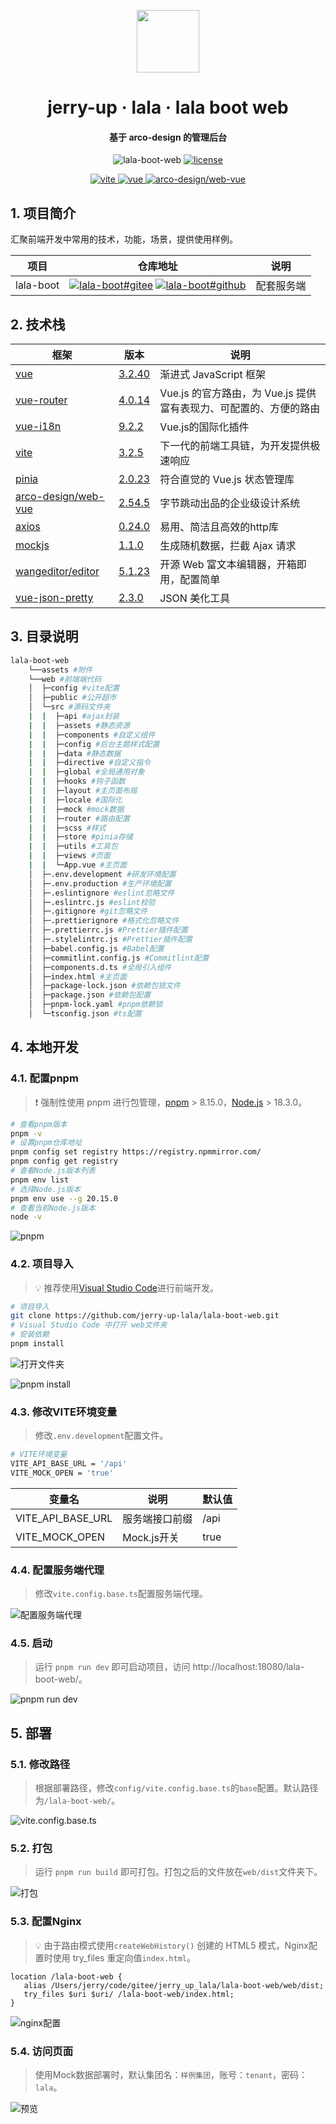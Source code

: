 <!-- markdownlint-disable -->
<p align="center">
  <img width="100" src="./assets/logo.svg" style="text-align: center;">
</p>
<h1 align="center">jerry-up · lala · lala boot web</h1>
<h4 align="center">基于 arco-design 的管理后台</h4>
<p align="center">
    <img alt="lala-boot-web" src="https://img.shields.io/badge/lala--boot--web-1.0.0-green">
    <a href="./LICENSE" target="_blank">
        <img alt="license" src="https://img.shields.io/badge/license-MIT-green">
    </a>
</p>
<p align="center">
    <a href="https://www.npmjs.com/package/vite/v/3.2.5" target="_blank">
        <img alt="vite" src="https://img.shields.io/badge/vite-3.2.5-blue?logo=vite">
    </a>
    <a href="https://www.npmjs.com/package/vue/v/3.2.40" target="_blank">
        <img alt="vue" src="https://img.shields.io/badge/vue-3.2.40-blue?logo=vuedotjs">
    </a>
    <a href="https://www.npmjs.com/package/@arco-design/web-vue/v/2.54.5" target="_blank">
        <img alt="arco-design/web-vue" src="https://img.shields.io/badge/arco--design%2Fweb--vue-2.54.5-blue?logo=bytedance">
    </a>
</p>

## 1. 项目简介
汇聚前端开发中常用的技术，功能，场景，提供使用样例。

| 项目                                                   | 仓库地址                                            | 说明                     |
| ------------------------------------------------------ | ------------------------ | ------------------------ |
| lala-boot | [![lala-boot#gitee](https://img.shields.io/badge/gitee-snow?logo=Gitee&logoColor=crimson)](https://gitee.com/jerry_up_lala/lala-boot) [![lala-boot#github](https://img.shields.io/badge/github-snow?logo=Github&logoColor=black)](https://github.com/jerry-up-lala/lala-boot) | 配套服务端 |

## 2. 技术栈

| 框架  | 版本 | 说明 |
| ---- | ---- | ---- |
| [vue](https://cn.vuejs.org/) | [3.2.40](https://www.npmjs.com/package/vue/v/3.2.40) | 渐进式 JavaScript 框架 |
| [vue-router](https://router.vuejs.org/zh/) | [4.0.14](https://www.npmjs.com/package/vue-router/v/4.0.14) | Vue.js 的官方路由，为 Vue.js 提供富有表现力、可配置的、方便的路由 |
| [vue-i18n](https://vue-i18n.intlify.dev/) | [9.2.2](https://www.npmjs.com/package/vue-i18n/v/9.2.2)   | Vue.js的国际化插件 |
| [vite](https://cn.vitejs.dev/) | [3.2.5](https://www.npmjs.com/package/vite/v/3.2.5)  | 下一代的前端工具链，为开发提供极速响应 |
| [pinia](https://pinia.vuejs.org/zh/) | [2.0.23](https://www.npmjs.com/package/pinia/v/2.0.23)  | 符合直觉的  Vue.js 状态管理库 |
| [arco-design/web-vue](https://arco.design/vue/docs/start) | [2.54.5](https://www.npmjs.com/package/@arco-design/web-vue/v/2.54.5) | 字节跳动出品的企业级设计系统 |
| [axios](http://www.axios-js.com/zh-cn/) | [0.24.0](https://www.npmjs.com/package/axios/v/0.24.0) | 易用、简洁且高效的http库 |
| [mockjs](http://mockjs.com/) | [1.1.0](https://www.npmjs.com/package/mockjs/v/1.1.0) | 生成随机数据，拦截 Ajax 请求 |
| [wangeditor/editor](https://www.wangeditor.com/) | [5.1.23](https://www.npmjs.com/package/@wangeditor/editor/v/5.1.23) | 开源 Web 富文本编辑器，开箱即用，配置简单 |
| [vue-json-pretty](https://github.com/leezng/vue-json-pretty/blob/17ce791f5e2eb84522fe6e53c251d5b53946639f/README.zh_CN.md) | [2.3.0](https://www.npmjs.com/package/vue-json-pretty/v/2.3.0) | JSON 美化工具 |


## 3. 目录说明

```sh
lala-boot-web
    └──assets #附件
    └──web #前端端代码
    │  ├─config #vite配置
    │  ├─public #公开超市
    │  └─src #源码文件夹
    |  |  ├─api #ajax封装
    |  |  ├─assets #静态资源
    |  |  ├─components #自定义组件
    |  |  ├─config #后台主题样式配置
    |  |  ├─data #静态数据
    |  |  ├─directive #自定义指令
    |  |  ├─global #全局通用对象
    |  |  ├─hooks #钩子函数
    |  |  ├─layout #主页面布局
    |  |  ├─locale #国际化
    |  |  ├─mock #mock数据
    |  |  ├─router #路由配置
    |  |  ├─scss #样式
    |  |  ├─store #pinia存储
    |  |  ├─utils #工具包
    |  |  ├─views #页面
    |  |  └─App.vue #主页面
    │  ├─.env.development #研发环境配置
    │  ├─.env.production #生产环境配置
    │  ├─.eslintignore #eslint忽略文件
    │  ├─.eslintrc.js #eslint校验
    │  ├─.gitignore #git忽略文件
    │  ├─.prettierignore #格式化忽略文件
    │  ├─.prettierrc.js #Prettier插件配置
    │  ├─.stylelintrc.js #Prettier插件配置
    │  ├─babel.config.js #Babel配置
    │  ├─commitlint.config.js #Commitlint配置
    │  ├─components.d.ts #全局引入组件
    │  ├─index.html #主页面
    │  ├─package-lock.json #依赖包锁文件
    │  ├─package.json #依赖包配置
    │  ├─pnpm-lock.yaml #pnpm依赖锁
    │  └─tsconfig.json #ts配置
```

## 4. 本地开发

### 4.1. 配置pnpm

> :heavy_exclamation_mark: 强制性使用 pnpm 进行包管理，[pnpm](https://www.pnpm.cn/) > 8.15.0，[Node.js](https://nodejs.org/) > 18.3.0。

```sh
# 查看pnpm版本
pnpm -v
# 设置pnpm仓库地址
pnpm config set registry https://registry.npmmirror.com/
pnpm config get registry
# 查看Node.js版本列表
pnpm env list
# 选择Node.js版本
pnpm env use --g 20.15.0
# 查看当前Node.js版本
node -v
```

![pnpm](./assets/image-20240701155615823.png)

### 4.2. 项目导入

> :bulb: 推荐使用[Visual Studio Code](https://code.visualstudio.com/)进行前端开发。

```sh
# 项目导入
git clone https://github.com/jerry-up-lala/lala-boot-web.git
# Visual Studio Code 中打开 web文件夹
# 安装依赖
pnpm install
```

![打开文件夹](./assets/image-20240701161529059.png)

![pnpm install](./assets/image-20240701161901666.png)

### 4.3. 修改VITE环境变量

> 修改`.env.development`配置文件。

 ```sh
 # VITE环境变量
 VITE_API_BASE_URL = '/api'
 VITE_MOCK_OPEN = 'true'
 ```

| 变量名            | 说明           | 默认值 |
| ----------------- | -------------- | ------ |
| VITE_API_BASE_URL | 服务端接口前缀 | /api   |
| VITE_MOCK_OPEN    | Mock.js开关    | true   |

### 4.4. 配置服务端代理

> 修改`vite.config.base.ts`配置服务端代理。

![配置服务端代理](./assets/image-20240701162516284.png)

### 4.5. 启动

> 运行 `pnpm run dev` 即可启动项目，访问 http://localhost:18080/lala-boot-web/。

![pnpm run dev](./assets/image-20240701170442913.png)

## 5. 部署

### 5.1. 修改路径

> 根据部署路径，修改`config/vite.config.base.ts`的`base`配置。默认路径为`/lala-boot-web/`。

![vite.config.base.ts](./assets/image-20240701164844513.png)

### 5.2. 打包

> 运行 `pnpm run build` 即可打包。打包之后的文件放在`web/dist`文件夹下。

![打包](./assets/image-20240701164026064.png)

### 5.3. 配置Nginx

> :bulb: 由于路由模式使用`createWebHistory()` 创建的 HTML5 模式，Nginx配置时使用 try_files 重定向值`index.html`。

```nginx
location /lala-boot-web {
   alias /Users/jerry/code/gitee/jerry_up_lala/lala-boot-web/web/dist;
   try_files $uri $uri/ /lala-boot-web/index.html;
}
```

![nginx配置](./assets/image-20240701164921580.png)

### 5.4. 访问页面

> 使用Mock数据部署时，默认集团名：`样例集团`，账号：`tenant`，密码：`lala`。

![预览](./assets/image-20240701171951852.png)